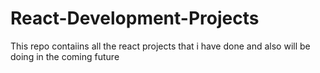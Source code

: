 # React-Development-Projects
 This repo contaiins all the react projects that i have done and also will be doing in the coming future

